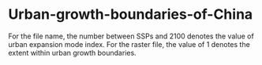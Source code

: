 # Urban-growth-boundaries-of-China

For the file name, the number between SSPs and 2100 denotes the value of urban expansion mode index. For the raster file, the value of 1 denotes the extent within urban growth boundaries.
